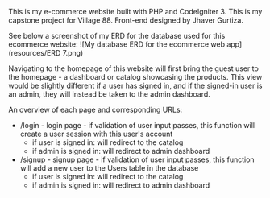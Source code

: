 This is my e-commerce website built with PHP and CodeIgniter 3. This is my capstone project for Village 88. Front-end designed by Jhaver Gurtiza.

See below a screenshot of my ERD for the database used for this ecommerce website:
![My database ERD for the ecommerce web app](resources/ERD 7.png)

Navigating to the homepage of this website will first bring the guest user to the homepage - a dashboard or catalog showcasing the products. This view would be slightly different if a user has signed in, and if the signed-in user is an admin, they will instead be taken to the admin dashboard.

An overview of each page and corresponding URLs:
* /login - login page - if validation of user input passes, this function will create a user session with this user's account
    * if user is signed in: will redirect to the catalog
    * if admin is signed in: will redirect to admin dashboard
* /signup - signup page - if validation of user input passes, this function will add a new user to the Users table in the database
    * if user is signed in: will redirect to the catalog
    * if admin is signed in: will redirect to admin dashboard
